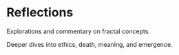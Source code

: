 # Reflections

Explorations and commentary on fractal concepts.

Deeper dives into ethics, death, meaning, and emergence.
